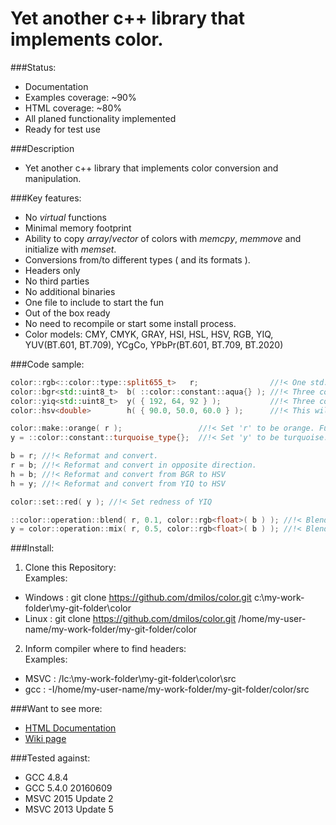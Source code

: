 # Yet another c++ library that implements color.
###Status:
- Documentation
 - Examples coverage: ~90%
 - HTML coverage: ~80%
- All planed functionality implemented
- Ready for test use

###Description
 - Yet another c++ library that implements color conversion and manipulation.

###Key features:
- No _virtual_ functions
- Minimal memory footprint
- Ability to copy _array_/_vector_ of colors with _memcpy_, _memmove_ and initialize with _memset_.
- Conversions from/to different types ( and its formats ).
- Headers only
- No third parties
- No additional binaries
- One file to include to start the fun
- Out of the box ready
 - No need to recompile or start some install process.
- Color models: CMY, CMYK, GRAY, HSI, HSL, HSV, RGB, YIQ, YUV(BT.601, BT.709), YCgCo, YPbPr(BT.601, BT.709, BT.2020)

###Code sample:
```c++
color::rgb<::color::type::split655_t>   r;                //!< One std::uint16_t in memory. 6 bits for red, 5 bits for green and 5 bits for blue.
color::bgr<std::uint8_t>  b( ::color::constant::aqua{} ); //!< Three consecutive std::uint8_t. Ordered in memory: blue, green and red.
color::yiq<std::uint8_t>  y( { 192, 64, 92 } );           //!< Three consecutive std::uint8_t. Ordered in memory: luma, inphase and quadrature.
color::hsv<double>        h( { 90.0, 50.0, 60.0 } );      //!< This will pack ONLY three consecutive doubles in memory

color::make::orange( r );                 //!< Set 'r' to be orange. Function call style.
y = ::color::constant::turquoise_type{};  //!< Set 'y' to be turquoise. Assign from constant style.

b = r; //!< Reformat and convert.
r = b; //!< Reformat and convert in opposite direction.
h = b; //!< Reformat and convert from BGR to HSV
h = y; //!< Reformat and convert from YIQ to HSV

color::set::red( y ); //!< Set redness of YIQ

::color::operation::blend( r, 0.1, color::rgb<float>( b ) ); //!< Blend two colors for given alpha. Accumulation style.
y = color::operation::mix( r, 0.5, color::rgb<float>( b ) ); //!< Blend two colors for given alpha. return style.
```

###Install:
1. Clone this Repository:  
 Examples:
  - Windows : git clone https://github.com/dmilos/color.git c:\my-work-folder\my-git-folder\color
  - Linux   : git clone https://github.com/dmilos/color.git /home/my-user-name/my-work-folder/my-git-folder/color
2. Inform compiler where to find headers:  
 Examples:
  - MSVC : /Ic:\my-work-folder\my-git-folder\color\src
  - gcc  : -I/home/my-user-name/my-work-folder/my-git-folder/color/src

###Want to see more:
  - [HTML Documentation ](doc/index.html)
  - [Wiki page](https://github.com/dmilos/color/wiki)

###Tested against:
  - GCC 4.8.4
  - GCC 5.4.0 20160609
  - MSVC 2015 Update 2
  - MSVC 2013 Update 5
